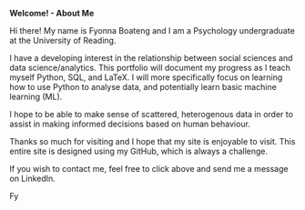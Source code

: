 **Welcome! - About Me**

Hi there! My name is Fyonna Boateng and I am a Psychology undergraduate at the University of Reading.

I have a developing interest in the relationship between social sciences and data science/analytics. This portfolio will document my progress as I teach myself Python, SQL, and LaTeX. I will more specifically focus on learning how to use Python to analyse data, and potentially learn basic machine learning (ML). 

I hope to be able to make sense of scattered, heterogenous data in order to assist in making informed decisions based on human behaviour. 

Thanks so much for visiting and I hope that my site is enjoyable to visit. This entire site is designed using my GitHub, which is always a challenge. 

If you wish to contact me, feel free to click above and send me a message on LinkedIn. 


Fy
